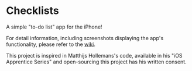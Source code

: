 Checklists
==========

A simple "to-do list" app for the iPhone!

For detail information, including screenshots displaying the app's functionality, please refer to the [wiki](https://github.com/jpcarreira/Checklists/wiki/Checklists).

This project is inspired in Matthijs Hollemans's code, available in his "iOS Apprentice Series" and open-sourcing this project has his written consent.
